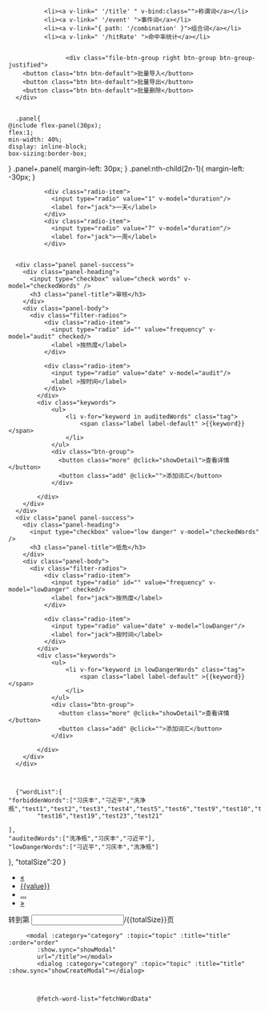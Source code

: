               <li><a v-link=" '/title' " v-bind:class="">称谓词</a></li>
              <li><a v-link=" '/event' ">事件词</a></li>
              <li><a v-link="{ path: '/combination' }">组合词</a></li>
              <li><a v-link=" '/hitRate' ">命中率统计</a></li>


                    <div class="file-btn-group right btn-group btn-group-justified">
        <button class="btn btn-default">批量导入</button>
        <button class="btn btn-default">批量导出</button>
        <button class="btn btn-default">批量删除</button>
      </div>


      .panel{
    @include flex-panel(30px);
    flex:1;
    min-width: 40%;
    display: inline-block;
    box-sizing:border-box;
}
.panel+.panel{
    margin-left: 30px;
}
.panel:nth-child(2n-1){
    margin-left: -30px;
}

              <div class="radio-item">
                <input type="radio" value="1" v-model="duration"/>
                <label for="jack">一天</label>
              </div>
              <div class="radio-item">
                <input type="radio" value="7" v-model="duration"/>
                <label for="jack">一周</label>
              </div>


      <div class="panel panel-success">
        <div class="panel-heading">
          <input type="checkbox" value="check words" v-model="checkedWords" />
          <h3 class="panel-title">审核</h3>
        </div>
        <div class="panel-body">
          <div class="filter-radios">
              <div class="radio-item">
                <input type="radio" id="" value="frequency" v-model="audit" checked/>
                <label >按热度</label>
              </div>

              <div class="radio-item">
                <input type="radio" value="date" v-model="audit"/>
                <label >按时间</label>
              </div>
            </div>
            <div class="keywords">
                <ul>
                    <li v-for="keyword in auditedWords" class="tag">
                        <span class="label label-default" >{{keyword}}</span>
                    </li>
                </ul>
                <div class="btn-group">
                  <button class="more" @click="showDetail">查看详情</button>
                  <button class="add" @click="">添加词汇</button>
                </div>

            </div>
        </div>
      </div>
      <div class="panel panel-success">
        <div class="panel-heading">
          <input type="checkbox" value="low danger" v-model="checkedWords" />
          <h3 class="panel-title">低危</h3>
        </div>
        <div class="panel-body">
          <div class="filter-radios">
              <div class="radio-item">
                <input type="radio" id="" value="frequency" v-model="lowDanger" checked/>
                <label for="jack">按热度</label>
              </div>

              <div class="radio-item">
                <input type="radio" value="date" v-model="lowDanger"/>
                <label for="jack">按时间</label>
              </div>
            </div>
            <div class="keywords">
                <ul>
                    <li v-for="keyword in lowDangerWords" class="tag">
                        <span class="label label-default" >{{keyword}}</span>
                    </li>
                </ul>
                <div class="btn-group">
                  <button class="more" @click="showDetail">查看详情</button>
                  <button class="add" @click="">添加词汇</button>
                </div>

            </div>
        </div>
      </div>



      {"wordList":{
    "forbiddenWords":["习庆丰","刁近平","洗净瓶","test1","test2","test3","test4","test5","test6","test9","test10","test11",
            "test16","test19","test23","test21"

    ],
    "auditedWords":["洗净瓶","习庆丰","刁近平"],
    "lowDangerWords":["刁近平","习庆丰","洗净瓶"]
},
"totalSize":20
}


<ul class="pagination pagination-sm">
            <li class="pageList[0]===1?'disabled':''"><a href="javascrpt:void(0)" @click="changePagination(-1)">&laquo;</a></li>
            <li v-for="value in pageList" :class="value===curPage?'active':''" @click="clickPage(value)">
                <a href="javascrpt:void(0)">{{value}}</a>
            </li>
            <li><a href="javascrpt:void(0)">...</a></li>
            <li><a href="javascrpt:void(0)" @click="changePagination(1)">&raquo;</a></li>
        </ul>
        <span class="input-wrapper">转到第
            <input type="number" min="1" :max="totalSize"
                @keyup.13 = "changePage" v-model="toPage"/>/{{totalSize}}页
        </span>

         <modal :category="category" :topic="topic" :title="title" :order="order"
            :show.sync="showModal"
            url="/title"></modal>
            <dialog :category="category" :topic="topic" :title="title" :show.sync="showCreateModal"></dialog>



            @fetch-word-list="fetchWordData"